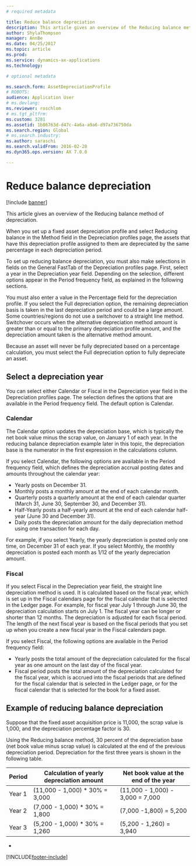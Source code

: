```yaml
---
# required metadata

title: Reduce balance depreciation
description: This article gives an overview of the Reducing balance method of depreciation.
author: ShylaThompson
manager: AnnBe
ms.date: 04/25/2017
ms.topic: article
ms.prod: 
ms.service: dynamics-ax-applications
ms.technology: 

# optional metadata

ms.search.form: AssetDepreciationProfile
# ROBOTS: 
audience: Application User
# ms.devlang: 
ms.reviewer: roschlom
# ms.tgt_pltfrm: 
ms.custom: 3281
ms.assetid: 1b86763d-d47c-4a6a-a9a6-d97a736750da
ms.search.region: Global
# ms.search.industry: 
ms.author: saraschi
ms.search.validFrom: 2016-02-28
ms.dyn365.ops.version: AX 7.0.0

---
```


# Reduce balance depreciation

[!include [banner](../includes/banner.md)]

This article gives an overview of the Reducing balance method of depreciation.

When you set up a fixed asset depreciation profile and select Reducing balance in the Method field in the Depreciation profiles page, the assets that have this depreciation profile assigned to them are depreciated by the same percentage in each depreciation period.

To set up reducing balance depreciation, you must also make selections in fields on the General FastTab of the Depreciation profiles page. First, select a year in the Depreciation year field. Depending on the selection, different options appear in the Period frequency field, as explained in the following sections. 

You must also enter a value in the Percentage field for the depreciation profile. If you select the Full depreciation option, the remaining depreciation basis is taken in the last depreciation period and could be a large amount. Some countries/regions do not use a switchover to a straight line method. Switchover occurs when the alternative depreciation method amount is greater than or equal to the primary depreciation profile amount, and the depreciation amount taken is the alternative method amount. 

Because an asset will never be fully depreciated based on a percentage calculation, you must select the Full depreciation option to fully depreciate an asset.

## Select a depreciation year
You can select either Calendar or Fiscal in the Depreciation year field in the Depreciation profiles page. The selection defines the options that are available in the Period frequency field. The default option is Calendar.

### Calendar

The Calendar option updates the depreciation base, which is typically the net book value minus the scrap value, on January 1 of each year. In the reducing balance depreciation example later in this topic, the depreciation base is the numerator in the first expression in the calculations column. 

If you select Calendar, the following options are available in the Period frequency field, which defines the depreciation accrual posting dates and amounts throughout the calendar year:

-   Yearly posts on December 31.
-   Monthly posts a monthly amount at the end of each calendar month.
-   Quarterly posts a quarterly amount at the end of each calendar quarter (March 31, June 30, September 30, and December 31).
-   Half-Yearly posts a half-yearly amount at the end of each calendar half-year (June 30 and December 31).
-   Daily posts the depreciation amount for the daily depreciation method using one transaction for each day.

For example, if you select Yearly, the yearly depreciation is posted only one time, on December 31 of each year. If you select Monthly, the monthly depreciation is posted each month as 1/12 of the yearly depreciation amount.

### Fiscal

If you select Fiscal in the Depreciation year field, the straight line depreciation method is used. It is calculated based on the fiscal year, which is set up in the Fiscal calendars page for the fiscal calendar that is selected in the Ledger page. For example, for fiscal year July 1 through June 30, the depreciation calculation starts on July 1. The fiscal year can be longer or shorter than 12 months. The depreciation is adjusted for each fiscal period. The length of the next fiscal year is based on the fiscal periods that you set up when you create a new fiscal year in the Fiscal calendars page.


If you select Fiscal, the following options are available in the Period frequency field:

-   Yearly posts the total amount of the depreciation calculated for the fiscal year as one amount on the last day of the fiscal year.
-   Fiscal period posts the total amount of the depreciation calculated for the fiscal year, which is accrued into the fiscal periods that are defined for the fiscal calendar that is selected in the Ledger page, or for the fiscal calendar that is selected for the book for a fixed asset.

## Example of reducing balance depreciation

Suppose that the fixed asset acquisition price is 11,000, the scrap value is 1,000, and the depreciation percentage factor is 30. 

Using the Reducing balance method, 30 percent of the depreciation base (net book value minus scrap value) is calculated at the end of the previous depreciation period. Depreciation for the first three years is shown in the following table.

| Period | Calculation of yearly depreciation amount | Net book value at the end of the year |
|--------|-------------------------------------------|---------------------------------------|
| Year 1 | (11,000 - 1,000) \* 30% = 3,000           | (11,000 - 1,000) - 3,000 = 7,000      |
| Year 2 | (7,000 - 1,000) \* 30% = 1,800            | (7,000 -1,800) = 5,200                |
| Year 3 | (5,200 - 1,000) \* 30% = 1,260            | (5,200 - 1,260) = 3,940               |


-







[!INCLUDE[footer-include](../../includes/footer-banner.md)]